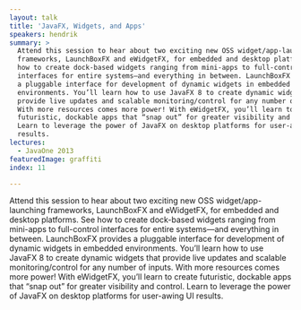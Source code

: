 ```yaml
---
layout: talk
title: 'JavaFX, Widgets, and Apps'
speakers: hendrik
summary: >
  Attend this session to hear about two exciting new OSS widget/app-launching
  frameworks, LaunchBoxFX and eWidgetFX, for embedded and desktop platforms. See
  how to create dock-based widgets ranging from mini-apps to full-control
  interfaces for entire systems—and everything in between. LaunchBoxFX provides
  a pluggable interface for development of dynamic widgets in embedded
  environments. You’ll learn how to use JavaFX 8 to create dynamic widgets that
  provide live updates and scalable monitoring/control for any number of inputs.
  With more resources comes more power! With eWidgetFX, you’ll learn to create
  futuristic, dockable apps that “snap out” for greater visibility and control.
  Learn to leverage the power of JavaFX on desktop platforms for user-awing UI
  results.
lectures:
  - JavaOne 2013
featuredImage: graffiti
index: 11

---
```


Attend this session to hear about two exciting new OSS widget/app-launching frameworks, LaunchBoxFX and eWidgetFX, for embedded and desktop platforms. See how to create dock-based widgets ranging from mini-apps to full-control interfaces for entire systems—and everything in between. LaunchBoxFX provides a pluggable interface for development of dynamic widgets in embedded environments. You’ll learn how to use JavaFX 8 to create dynamic widgets that provide live updates and scalable monitoring/control for any number of inputs. With more resources comes more power! With eWidgetFX, you’ll learn to create futuristic, dockable apps that “snap out” for greater visibility and control. Learn to leverage the power of JavaFX on desktop platforms for user-awing UI results.
